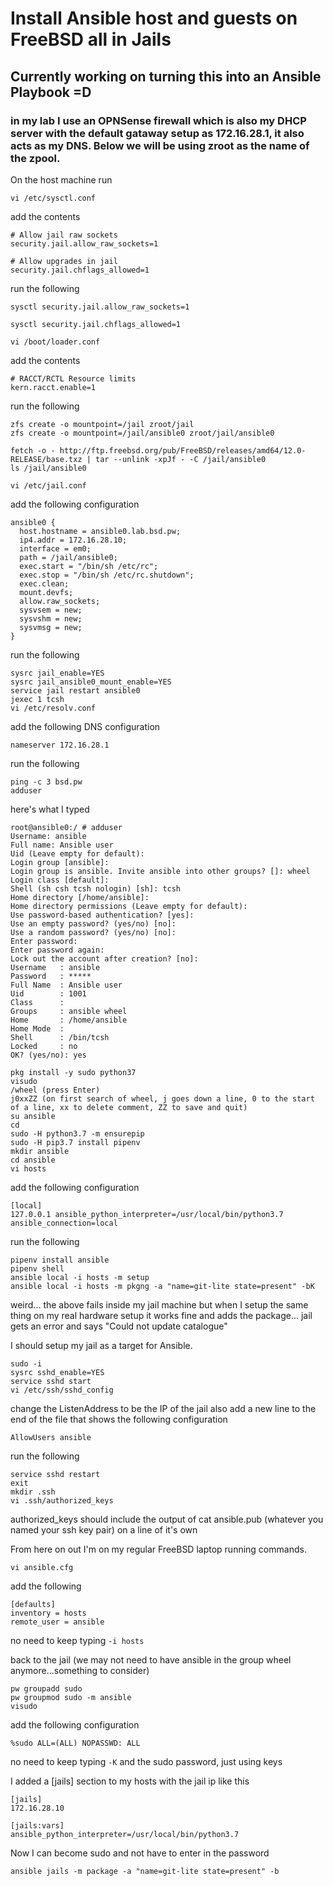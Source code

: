 # Install Ansible host and guests on FreeBSD all in Jails
## Currently working on turning this into an Ansible Playbook =D
### in my lab I use an OPNSense firewall which is also my DHCP server with the default gataway setup as 172.16.28.1, it also acts as my DNS. Below we will be using zroot as the name of the zpool.

On the host machine run

```
vi /etc/sysctl.conf
```

add the contents

```
# Allow jail raw sockets
security.jail.allow_raw_sockets=1

# Allow upgrades in jail
security.jail.chflags_allowed=1
```

run the following

```
sysctl security.jail.allow_raw_sockets=1
```

```
sysctl security.jail.chflags_allowed=1
```

```
vi /boot/loader.conf
```

add the contents

```
# RACCT/RCTL Resource limits
kern.racct.enable=1
```

run the following

```
zfs create -o mountpoint=/jail zroot/jail
zfs create -o mountpoint=/jail/ansible0 zroot/jail/ansible0
```

```
fetch -o - http://ftp.freebsd.org/pub/FreeBSD/releases/amd64/12.0-RELEASE/base.txz | tar --unlink -xpJf - -C /jail/ansible0
ls /jail/ansible0
```

```
vi /etc/jail.conf
```

add the following configuration

```
ansible0 {
  host.hostname = ansible0.lab.bsd.pw;
  ip4.addr = 172.16.28.10;
  interface = em0;
  path = /jail/ansible0;
  exec.start = "/bin/sh /etc/rc";
  exec.stop = "/bin/sh /etc/rc.shutdown";
  exec.clean;
  mount.devfs;
  allow.raw_sockets;
  sysvsem = new;
  sysvshm = new;
  sysvmsg = new;
}
```

run the following

```
sysrc jail_enable=YES
sysrc jail_ansible0_mount_enable=YES
service jail restart ansible0
jexec 1 tcsh
vi /etc/resolv.conf
```

add the following DNS configuration

```
nameserver 172.16.28.1
```

run the following

```
ping -c 3 bsd.pw
adduser
```

here's what I typed

```
root@ansible0:/ # adduser
Username: ansible
Full name: Ansible user
Uid (Leave empty for default): 
Login group [ansible]: 
Login group is ansible. Invite ansible into other groups? []: wheel
Login class [default]: 
Shell (sh csh tcsh nologin) [sh]: tcsh
Home directory [/home/ansible]: 
Home directory permissions (Leave empty for default): 
Use password-based authentication? [yes]: 
Use an empty password? (yes/no) [no]: 
Use a random password? (yes/no) [no]: 
Enter password: 
Enter password again: 
Lock out the account after creation? [no]: 
Username   : ansible
Password   : *****
Full Name  : Ansible user
Uid        : 1001
Class      : 
Groups     : ansible wheel
Home       : /home/ansible
Home Mode  : 
Shell      : /bin/tcsh
Locked     : no
OK? (yes/no): yes
```

```
pkg install -y sudo python37
visudo
/wheel (press Enter)
j0xxZZ (on first search of wheel, j goes down a line, 0 to the start of a line, xx to delete comment, ZZ to save and quit)
su ansible
cd
sudo -H python3.7 -m ensurepip
sudo -H pip3.7 install pipenv
mkdir ansible
cd ansible
vi hosts
```

add the following configuration

```
[local]
127.0.0.1 ansible_python_interpreter=/usr/local/bin/python3.7 ansible_connection=local
```

run the following
```
pipenv install ansible
pipenv shell
ansible local -i hosts -m setup
ansible local -i hosts -m pkgng -a "name=git-lite state=present" -bK
```

weird... the above fails inside my jail machine but when I setup the same thing on my real hardware setup it works fine and adds the package... jail gets an error and says "Could not update catalogue"

I should setup my jail as a target for Ansible.

```
sudo -i
sysrc sshd_enable=YES
service sshd start
vi /etc/ssh/sshd_config
```

change the ListenAddress to be the IP of the jail
also add a new line to the end of the file that shows the following configuration

```
AllowUsers ansible
```

run the following
```
service sshd restart
exit
mkdir .ssh
vi .ssh/authorized_keys
```

authorized_keys should include the output of cat ansible.pub (whatever you named your ssh key pair) on a line of it's own




From here on out I'm on my regular FreeBSD laptop running commands. 

```
vi ansible.cfg
```

add the following
```
[defaults]
inventory = hosts
remote_user = ansible
```

no need to keep typing `-i hosts`

back to the jail (we may not need to have ansible in the group wheel anymore...something to consider)

```
pw groupadd sudo
pw groupmod sudo -m ansible
visudo
```

add the following configuration

```
%sudo ALL=(ALL) NOPASSWD: ALL
```

no need to keep typing `-K` and the sudo password, just using keys

I added a [jails] section to my hosts with the jail ip like this

```
[jails]
172.16.28.10

[jails:vars]
ansible_python_interpreter=/usr/local/bin/python3.7
```

Now I can become sudo and not have to enter in the password

```
ansible jails -m package -a "name=git-lite state=present" -b
```
